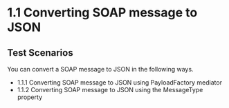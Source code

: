 # 1.1 Converting SOAP message to JSON 

## Test Scenarios
You can convert a SOAP message to JSON in the following ways. 

- 1.1.1 Converting SOAP message to JSON using PayloadFactory mediator
- 1.1.2 Converting SOAP message to JSON using the MessageType property
